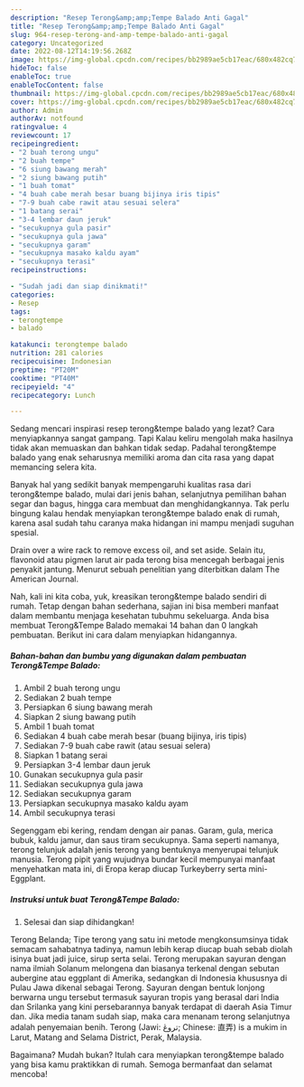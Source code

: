 ```yaml
---
description: "Resep Terong&amp;amp;Tempe Balado Anti Gagal"
title: "Resep Terong&amp;amp;Tempe Balado Anti Gagal"
slug: 964-resep-terong-and-amp-tempe-balado-anti-gagal
category: Uncategorized
date: 2022-08-12T14:19:56.268Z
image: https://img-global.cpcdn.com/recipes/bb2989ae5cb17eac/680x482cq70/terongtempe-balado-foto-resep-utama.jpg
hideToc: false
enableToc: true
enableTocContent: false
thumbnail: https://img-global.cpcdn.com/recipes/bb2989ae5cb17eac/680x482cq70/terongtempe-balado-foto-resep-utama.jpg
cover: https://img-global.cpcdn.com/recipes/bb2989ae5cb17eac/680x482cq70/terongtempe-balado-foto-resep-utama.jpg
author: Admin
authorAv: notfound
ratingvalue: 4
reviewcount: 17
recipeingredient:
- "2 buah terong ungu"
- "2 buah tempe"
- "6 siung bawang merah"
- "2 siung bawang putih"
- "1 buah tomat"
- "4 buah cabe merah besar buang bijinya iris tipis"
- "7-9 buah cabe rawit atau sesuai selera"
- "1 batang serai"
- "3-4 lembar daun jeruk"
- "secukupnya gula pasir"
- "secukupnya gula jawa"
- "secukupnya garam"
- "secukupnya masako kaldu ayam"
- "secukupnya terasi"
recipeinstructions:

- "Sudah jadi dan siap dinikmati!"
categories:
- Resep
tags:
- terongtempe
- balado

katakunci: terongtempe balado 
nutrition: 281 calories
recipecuisine: Indonesian
preptime: "PT20M"
cooktime: "PT40M"
recipeyield: "4"
recipecategory: Lunch

---
```



Sedang mencari inspirasi resep terong&amp;tempe balado yang lezat? Cara menyiapkannya sangat gampang. Tapi Kalau keliru mengolah maka hasilnya tidak akan memuaskan dan bahkan tidak sedap. Padahal terong&amp;tempe balado yang enak seharusnya memiliki aroma dan cita rasa yang dapat memancing selera kita.


Banyak hal yang sedikit banyak mempengaruhi kualitas rasa dari terong&amp;tempe balado, mulai dari jenis bahan, selanjutnya pemilihan bahan segar dan bagus, hingga cara membuat dan menghidangkannya. Tak perlu bingung kalau hendak menyiapkan terong&amp;tempe balado enak di rumah, karena asal sudah tahu caranya maka hidangan ini mampu menjadi suguhan spesial.

Drain over a wire rack to remove excess oil, and set aside. Selain itu, flavonoid atau pigmen larut air pada terong bisa mencegah berbagai jenis penyakit jantung. Menurut sebuah penelitian yang diterbitkan dalam The American Journal.


Nah, kali ini kita coba, yuk, kreasikan terong&amp;tempe balado sendiri di rumah. Tetap dengan bahan sederhana, sajian ini bisa memberi manfaat dalam membantu menjaga kesehatan tubuhmu sekeluarga. Anda bisa membuat Terong&amp;Tempe Balado memakai 14 bahan dan 0 langkah pembuatan. Berikut ini cara dalam menyiapkan hidangannya.

<!--inarticleads1-->

##### Bahan-bahan dan bumbu yang digunakan dalam pembuatan Terong&amp;Tempe Balado:

1. Ambil 2 buah terong ungu
1. Sediakan 2 buah tempe
1. Persiapkan 6 siung bawang merah
1. Siapkan 2 siung bawang putih
1. Ambil 1 buah tomat
1. Sediakan 4 buah cabe merah besar (buang bijinya, iris tipis)
1. Sediakan 7-9 buah cabe rawit (atau sesuai selera)
1. Siapkan 1 batang serai
1. Persiapkan 3-4 lembar daun jeruk
1. Gunakan secukupnya gula pasir
1. Sediakan secukupnya gula jawa
1. Sediakan secukupnya garam
1. Persiapkan secukupnya masako kaldu ayam
1. Ambil secukupnya terasi


Segenggam ebi kering, rendam dengan air panas. Garam, gula, merica bubuk, kaldu jamur, dan saus tiram secukupnya. Sama seperti namanya, terong telunjuk adalah jenis terong yang bentuknya menyerupai telunjuk manusia. Terong pipit yang wujudnya bundar kecil mempunyai manfaat menyehatkan mata ini, di Eropa kerap diucap Turkeyberry serta mini- Eggplant. 

<!--inarticleads2-->

##### Instruksi untuk buat Terong&amp;Tempe Balado:


1. Selesai dan siap dihidangkan!

Terong Belanda; Tipe terong yang satu ini metode mengkonsumsinya tidak semacam sahabatnya tadinya, namun lebih kerap diucap buah sebab diolah isinya buat jadi juice, sirup serta selai. Terong merupakan sayuran dengan nama ilmiah Solanum melongena dan biasanya terkenal dengan sebutan aubergine atau eggplant di Amerika, sedangkan di Indonesia khususnya di Pulau Jawa dikenal sebagai Terong. Sayuran dengan bentuk lonjong berwarna ungu tersebut termasuk sayuran tropis yang berasal dari India dan Srilanka yang kini persebarannya banyak terdapat di daerah Asia Timur dan. Jika media tanam sudah siap, maka cara menanam terong selanjutnya adalah penyemaian benih. Terong (Jawi: تروڠ; Chinese: 直弄) is a mukim in Larut, Matang and Selama District, Perak, Malaysia. 

Bagaimana? Mudah bukan? Itulah cara menyiapkan terong&amp;tempe balado yang bisa kamu praktikkan di rumah. Semoga bermanfaat dan selamat mencoba!
